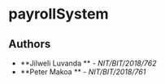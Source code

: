 # payrollSystem

## Authors
- **Jilweli Luvanda ** - _NIT/BIT/2018/762_
- **Peter Makoa ** - _NIT/BIT/2018/761_
